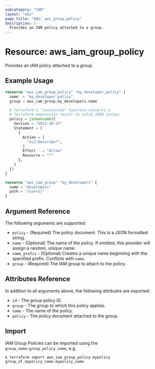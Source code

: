 ```yaml
---
subcategory: "IAM"
layout: "aws"
page_title: "AWS: aws_group_policy"
description: |-
  Provides an IAM policy attached to a group.
---
```


# Resource: aws_iam_group_policy

Provides an IAM policy attached to a group.

## Example Usage

```terraform
resource "aws_iam_group_policy" "my_developer_policy" {
  name  = "my_developer_policy"
  group = aws_iam_group.my_developers.name

  # Terraform's "jsonencode" function converts a
  # Terraform expression result to valid JSON syntax.
  policy = jsonencode({
    Version = "2012-10-17"
    Statement = [
      {
        Action = [
          "ec2:Describe*",
        ]
        Effect   = "Allow"
        Resource = "*"
      },
    ]
  })
}

resource "aws_iam_group" "my_developers" {
  name = "developers"
  path = "/users/"
}
```

## Argument Reference

The following arguments are supported:

* `policy` - (Required) The policy document. This is a JSON formatted string.
* `name` - (Optional) The name of the policy. If omitted, this provider will
assign a random, unique name.
* `name_prefix` - (Optional) Creates a unique name beginning with the specified
  prefix. Conflicts with `name`.
* `group` - (Required) The IAM group to attach to the policy.

## Attributes Reference

In addition to all arguments above, the following attributes are exported:

* `id` - The group policy ID.
* `group` - The group to which this policy applies.
* `name` - The name of the policy.
* `policy` - The policy document attached to the group.

## Import

IAM Group Policies can be imported using the `group_name:group_policy_name`, e.g.

```
$ terraform import aws_iam_group_policy.mypolicy group_of_mypolicy_name:mypolicy_name
```
